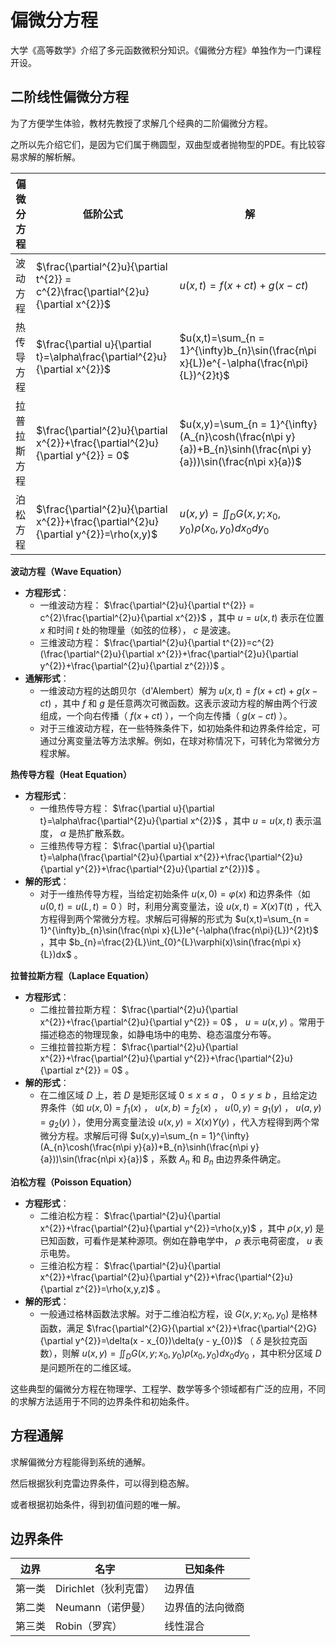 # 偏微分方程

大学《高等数学》介绍了多元函数微积分知识。《偏微分方程》单独作为一门课程开设。

## 二阶线性偏微分方程

为了方便学生体验，教材先教授了求解几个经典的二阶偏微分方程。

之所以先介绍它们，是因为它们属于椭圆型，双曲型或者抛物型的PDE。有比较容易求解的解析解。

| 偏微分方程   | 低阶公式                                                     | 解                                                           |
| ------------ | ------------------------------------------------------------ | ------------------------------------------------------------ |
| 波动方程     | $\frac{\partial^{2}u}{\partial t^{2}} = c^{2}\frac{\partial^{2}u}{\partial x^{2}}$ | $u(x,t)=f(x + ct)+g(x - ct)$                                 |
| 热传导方程   | $\frac{\partial u}{\partial t}=\alpha\frac{\partial^{2}u}{\partial x^{2}}$ | $u(x,t)=\sum_{n = 1}^{\infty}b_{n}\sin(\frac{n\pi x}{L})e^{-\alpha(\frac{n\pi}{L})^{2}t}$ |
| 拉普拉斯方程 | $\frac{\partial^{2}u}{\partial x^{2}}+\frac{\partial^{2}u}{\partial y^{2}} = 0$ | $u(x,y)=\sum_{n = 1}^{\infty}(A_{n}\cosh(\frac{n\pi y}{a})+B_{n}\sinh(\frac{n\pi y}{a}))\sin(\frac{n\pi x}{a})$ |
| 泊松方程     | $\frac{\partial^{2}u}{\partial x^{2}}+\frac{\partial^{2}u}{\partial y^{2}}=\rho(x,y)$ | $u(x,y)=\iint_{D}G(x,y;x_{0},y_{0})\rho(x_{0},y_{0})dx_{0}dy_{0}$ |

**波动方程（Wave Equation）**

- **方程形式**：
  - 一维波动方程： $\frac{\partial^{2}u}{\partial t^{2}} = c^{2}\frac{\partial^{2}u}{\partial x^{2}}$ ，其中 $u = u(x,t)$ 表示在位置 $x$ 和时间 $t$ 处的物理量（如弦的位移）， $c$ 是波速。
  - 三维波动方程： $\frac{\partial^{2}u}{\partial t^{2}}=c^{2}(\frac{\partial^{2}u}{\partial x^{2}}+\frac{\partial^{2}u}{\partial y^{2}}+\frac{\partial^{2}u}{\partial z^{2}})$ 。
- **通解形式**：
  - 一维波动方程的达朗贝尔（d'Alembert）解为 $u(x,t)=f(x + ct)+g(x - ct)$ ，其中 $f$ 和 $g$ 是任意两次可微函数。这表示波动方程的解由两个行波组成，一个向右传播（ $f(x + ct)$ ），一个向左传播（ $g(x - ct)$ ）。
  - 对于三维波动方程，在一些特殊条件下，如初始条件和边界条件给定，可通过分离变量法等方法求解。例如，在球对称情况下，可转化为常微分方程求解。

**热传导方程（Heat Equation）**

- **方程形式**：
  - 一维热传导方程： $\frac{\partial u}{\partial t}=\alpha\frac{\partial^{2}u}{\partial x^{2}}$ ，其中 $u = u(x,t)$ 表示温度， $\alpha$ 是热扩散系数。
  - 三维热传导方程： $\frac{\partial u}{\partial t}=\alpha(\frac{\partial^{2}u}{\partial x^{2}}+\frac{\partial^{2}u}{\partial y^{2}}+\frac{\partial^{2}u}{\partial z^{2}})$ 。
- **解的形式**：
  - 对于一维热传导方程，当给定初始条件 $u(x,0)=\varphi(x)$ 和边界条件（如 $u(0,t)=u(L,t)=0$ ）时，利用分离变量法，设 $u(x,t)=X(x)T(t)$ ，代入方程得到两个常微分方程。求解后可得解的形式为 $u(x,t)=\sum_{n = 1}^{\infty}b_{n}\sin(\frac{n\pi x}{L})e^{-\alpha(\frac{n\pi}{L})^{2}t}$ ，其中 $b_{n}=\frac{2}{L}\int_{0}^{L}\varphi(x)\sin(\frac{n\pi x}{L})dx$ 。

**拉普拉斯方程（Laplace Equation）**

- **方程形式**：
  - 二维拉普拉斯方程： $\frac{\partial^{2}u}{\partial x^{2}}+\frac{\partial^{2}u}{\partial y^{2}} = 0$ ， $u = u(x,y)$ 。常用于描述稳态的物理现象，如静电场中的电势、稳态温度分布等。
  - 三维拉普拉斯方程： $\frac{\partial^{2}u}{\partial x^{2}}+\frac{\partial^{2}u}{\partial y^{2}}+\frac{\partial^{2}u}{\partial z^{2}} = 0$ 。
- **解的形式**：
  - 在二维区域 $D$ 上，若 $D$ 是矩形区域 $0\leq x\leq a$ ， $0\leq y\leq b$ ，且给定边界条件（如 $u(x,0)=f_{1}(x)$ ， $u(x,b)=f_{2}(x)$ ， $u(0,y)=g_{1}(y)$ ， $u(a,y)=g_{2}(y)$ ），使用分离变量法设 $u(x,y)=X(x)Y(y)$ ，代入方程得到两个常微分方程。求解后可得 $u(x,y)=\sum_{n = 1}^{\infty}(A_{n}\cosh(\frac{n\pi y}{a})+B_{n}\sinh(\frac{n\pi y}{a}))\sin(\frac{n\pi x}{a})$ ，系数 $A_{n}$ 和 $B_{n}$ 由边界条件确定。

**泊松方程（Poisson Equation）**

- **方程形式**：
  - 二维泊松方程： $\frac{\partial^{2}u}{\partial x^{2}}+\frac{\partial^{2}u}{\partial y^{2}}=\rho(x,y)$ ，其中 $\rho(x,y)$ 是已知函数，可看作是某种源项。例如在静电学中， $\rho$ 表示电荷密度， $u$ 表示电势。
  - 三维泊松方程： $\frac{\partial^{2}u}{\partial x^{2}}+\frac{\partial^{2}u}{\partial y^{2}}+\frac{\partial^{2}u}{\partial z^{2}}=\rho(x,y,z)$ 。
- **解的形式**：
  - 一般通过格林函数法求解。对于二维泊松方程，设 $G(x,y;x_{0},y_{0})$ 是格林函数，满足 $\frac{\partial^{2}G}{\partial x^{2}}+\frac{\partial^{2}G}{\partial y^{2}}=\delta(x - x_{0})\delta(y - y_{0})$ （ $\delta$ 是狄拉克函数），则解 $u(x,y)=\iint_{D}G(x,y;x_{0},y_{0})\rho(x_{0},y_{0})dx_{0}dy_{0}$ ，其中积分区域 $D$ 是问题所在的二维区域。

这些典型的偏微分方程在物理学、工程学、数学等多个领域都有广泛的应用，不同的求解方法适用于不同的边界条件和初始条件。 

## 方程通解

求解偏微分方程能得到系统的通解。

然后根据狄利克雷边界条件，可以得到稳态解。

或者根据初始条件，得到初值问题的唯一解。

## 边界条件

| 边界   | 名字                  | 已知条件         |
| ------ | --------------------- | ---------------- |
| 第一类 | Dirichlet（狄利克雷） | 边界值           |
| 第二类 | Neumann（诺伊曼）     | 边界值的法向微商 |
| 第三类 | Robin（罗宾）         | 线性混合         |


